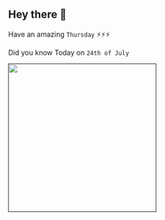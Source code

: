 ## Hey there 👋
Have an amazing `Thursday` ⚡⚡⚡

Did you know Today on `24th of July`
 
 [<img src="" width="300" />]() 
 ```

```
